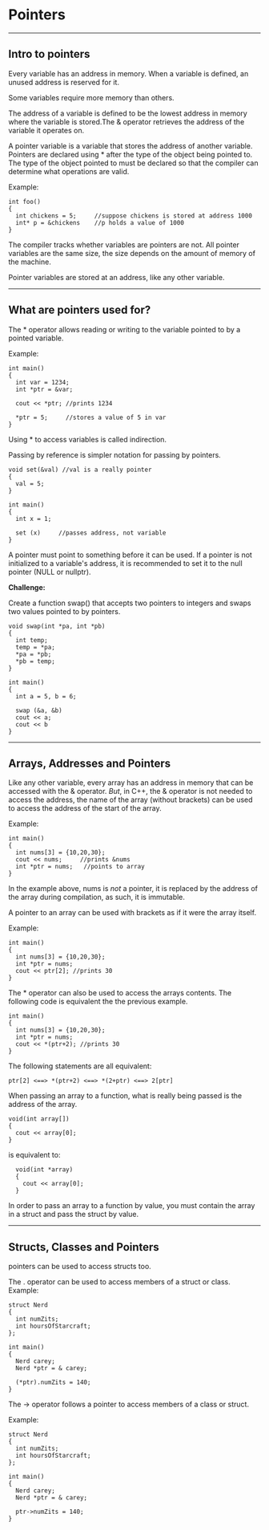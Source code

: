 # Pointers
---

## Intro to pointers

Every variable has an address in memory.
When a variable is defined, an unused address is reserved for it.

Some variables require more memory than others.

The address of a variable is defined to be the lowest address in memory where
the variable is stored.The & operator retrieves the address of the variable it
 operates on.

A pointer variable is a variable that stores the address of another variable.
Pointers are declared using * after the type of the object being pointed to.
The type of the object pointed to must be declared so that the compiler can
determine what operations are valid.


Example:

```
int foo()
{
  int chickens = 5;     //suppose chickens is stored at address 1000
  int* p = &chickens    //p holds a value of 1000
}
```
The compiler tracks whether variables are pointers are not. All pointer
variables are the same size, the size depends on the amount of memory of the
machine.

Pointer variables are stored at an address, like any other variable.

---

## What are pointers used for?

The * operator allows reading or writing to the variable pointed to by a
pointed variable.

Example:

```
int main()
{
  int var = 1234;
  int *ptr = &var;

  cout << *ptr; //prints 1234

  *ptr = 5;     //stores a value of 5 in var
}
```

Using * to access variables is called indirection.

Passing by reference is simpler notation for passing by pointers.

```
void set(&val) //val is a really pointer
{
  val = 5;
}

int main()
{
  int x = 1;

  set (x)     //passes address, not variable
}
```

A pointer must point to something before it can be used. If a pointer is not
initialized to a variable's address, it is recommended to set it to the null
pointer (NULL or nullptr).

**Challenge:**

Create a function swap() that accepts two pointers to integers and swaps two
values pointed to by pointers.

```
void swap(int *pa, int *pb)
{
  int temp;
  temp = *pa;
  *pa = *pb;
  *pb = temp;
}

int main()
{
  int a = 5, b = 6;

  swap (&a, &b)
  cout << a;
  cout << b
}
```

---
## Arrays, Addresses and Pointers

Like any other variable, every array has an address in memory that can be
accessed with the & operator. _But_, in C++, the & operator is not needed to
access the address, the name of the array (without brackets) can be used to
access the address of the start of the array.

Example:
```
int main()
{
  int nums[3] = {10,20,30};
  cout << nums;     //prints &nums
  int *ptr = nums;   //points to array
}
```

In the example above, nums is _not_ a pointer, it is replaced by the address
of the array during compilation, as such, it is immutable.

A pointer to an array can be used with brackets as if it were the array itself.

Example:
```
int main()
{
  int nums[3] = {10,20,30};
  int *ptr = nums;
  cout << ptr[2]; //prints 30
}
```

The * operator can also be used to access the arrays contents. The following
code is equivalent the the previous example.
```
int main()
{
  int nums[3] = {10,20,30};
  int *ptr = nums;
  cout << *(ptr+2); //prints 30
}
```

The following statements are all equivalent:
```
ptr[2] <==> *(ptr+2) <==> *(2+ptr) <==> 2[ptr]
```

When passing an array to a function, what is really being passed is the address
of the array.
```
void(int array[])
{
  cout << array[0];
}
```
is equivalent to:
```
  void(int *array)
  {
    cout << array[0];
  }
```

In order to pass an array to a function by value, you must contain the array
in a struct and pass the struct by value.

---
## Structs, Classes and Pointers
pointers can be used to access structs too.

The . operator can be used to access members of a struct or class.
Example:
```
struct Nerd
{
  int numZits;
  int hoursOfStarcraft;
};

int main()
{
  Nerd carey;
  Nerd *ptr = & carey;

  (*ptr).numZits = 140;
}
```

The -> operator follows a pointer to access members of a class or struct.

Example:
```
struct Nerd
{
  int numZits;
  int hoursOfStarcraft;
};

int main()
{
  Nerd carey;
  Nerd *ptr = & carey;

  ptr->numZits = 140;
}
```
